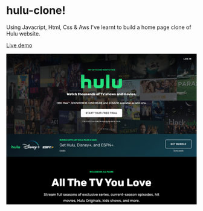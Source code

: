 # hulu-clone!


Using Javacript, Html, Css & Aws I've learnt to build a home page clone of Hulu website. 

[Live demo](http://hulu-clone-site.s3-website-us-east-1.amazonaws.com)


![This is an image](https://github.com/Gonzalo6282/hulu-clone/blob/main/README_screen.png)
